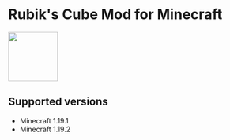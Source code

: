 # Rubik's Cube Mod for Minecraft

<img src="https://github.com/klima7/Rubiks-Cube-Mod/blob/main/icon.png" width="100" />

## Supported versions
- Minecraft 1.19.1
- Minecraft 1.19.2
